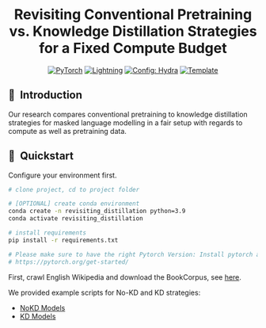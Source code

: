 <div align="center">

# Revisiting Conventional Pretraining vs. Knowledge Distillation Strategies for a Fixed Compute Budget

<a href="https://pytorch.org/get-started/locally/"><img alt="PyTorch" src="https://img.shields.io/badge/PyTorch-ee4c2c?logo=pytorch&logoColor=white"></a>
<a href="https://pytorchlightning.ai/"><img alt="Lightning" src="https://img.shields.io/badge/-Lightning-792ee5?logo=pytorchlightning&logoColor=white"></a>
<a href="https://hydra.cc/"><img alt="Config: Hydra" src="https://img.shields.io/badge/Config-Hydra-89b8cd"></a>
<a href="https://github.com/ashleve/lightning-hydra-template"><img alt="Template" src="https://img.shields.io/badge/-Lightning--Hydra--Template-017F2F?style=flat&logo=github&labelColor=gray"></a><br>

</div>

## 📌&nbsp;&nbsp;Introduction
Our research compares conventional pretraining to knowledge distillation strategies for masked language modelling in a fair setup with regards to compute as well as pretraining data.

## 🚀&nbsp;&nbsp;Quickstart

Configure your environment first.

```bash
# clone project, cd to project folder

# [OPTIONAL] create conda environment
conda create -n revisiting_distillation python=3.9
conda activate revisiting_distillation

# install requirements
pip install -r requirements.txt

# Please make sure to have the right Pytorch Version: Install pytorch according to instructions
# https://pytorch.org/get-started/
```

First, crawl English Wikipedia and download the BookCorpus, see [here](https://github.com/MinhDucBui/revisiting_distillation/tree/main/No_Distillation/dataset).


We provided example scripts for No-KD and KD strategies:

- [NoKD Models](https://github.com/MinhDucBui/revisiting_distillation/tree/main/No_Distillation/slurm/input/pretraining)
- [KD Models](https://github.com/MinhDucBui/revisiting_distillation/tree/main/Distillation_Strategies/slurm/input/pretraining)

